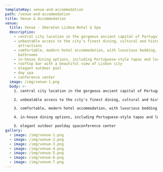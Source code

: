 ```yaml
---
templateKey: venue-and-accommodation
path: /venue-and-accommodation
title: Venue & Accommodation
venue:
  title: Venue - Sheraton Lisboa Hotel & Spa
  description:
    - central city location in the gorgeous ancient capital of Portugal
    - unbeatable access to the city's finest dining, cultural and historic
      attractions
    - comfortable, modern hotel accommodation, with luxurious bedding, marble
      bathrooms
    - in-house dining options, including Portuguese-style tapas and local dishes
    - rooftop bar with a beautiful view of Lisbon city
    - elegant outdoor pool
    - day spa
    - conference center
  image: /img/venue-1.png
  body: >-
    1. central city location in the gorgeous ancient capital of Portugal

    2. unbeatable access to the city's finest dining, cultural and historic attractions

    3. comfortable, modern hotel accommodation, with luxurious bedding, marble bathrooms

    4. in-house dining options, including Portuguese-style tapas and local dishes rooftop bar with a beautiful view of Lisbon city

    5. elegant outdoor poolday spaconference center
gallery:
  - image: /img/venue-1.png
  - image: /img/venue-2.png
  - image: /img/venue-3.png
  - image: /img/venue-4.png
  - image: /img/venue-5.png
  - image: /img/venue-6.png
  - image: /img/venue-7.png
---
```

